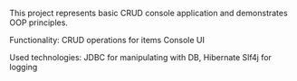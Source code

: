 This project represents basic CRUD console application and demonstrates OOP principles.

Functionality:
CRUD operations for items
Console UI

Used technologies:
JDBC for manipulating with DB, Hibernate
Slf4j for logging
